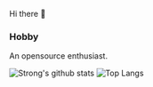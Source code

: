 Hi there 👋
### Hobby

An opensource enthusiast.


![Strong's github stats](https://github-readme-stats.vercel.app/api?username=AlphaHot&show_icons=true&count_private=true)
![Top Langs](https://github-readme-stats.vercel.app/api/top-langs/?username=AlphaHot&layout=compact)

<!--
**AlphaHot/AlphaHot** is a ✨ _special_ ✨ repository because its `README.md` (this file) appears on your GitHub profile.

Here are some ideas to get you started:

- 🔭 I’m currently working on ...
- 🌱 I’m currently learning ...
- 👯 I’m looking to collaborate on ...
- 🤔 I’m looking for help with ...
- 💬 Ask me about ...
- 📫 How to reach me: ...
- 😄 Pronouns: ...
- ⚡ Fun fact: ...
-->
